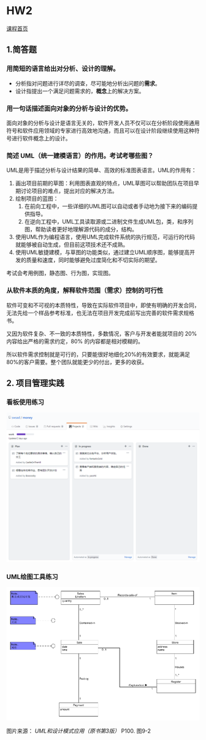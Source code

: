 # HW2

[课程首页](https://sysu-swsad.github.io/)

## 1.简答题 

### 用简短的语言给出对分析、设计的理解。

- 分析指对问题进行详尽的调查，尽可能地分析出问题的**需求**。
- 设计指提出一个满足问题需求的，**概念**上的解决方案。

### 用一句话描述面向对象的分析与设计的优势。

面向对象的分析与设计是语言无关的，软件开发人员不仅可以在分析阶段使用通用符号和软件应用领域的专家进行高效地沟通，而且可以在设计阶段继续使用这种符号进行软件概念上的设计。

### 简述 UML（统一建模语言）的作用。考试考哪些图？

UML是用于描述分析与设计结果的简单、高效的标准图表语言。UML的作用有：

1. 画出项目前期的草图：利用图表直观的特点，UML草图可以帮助团队在项目早期讨论项目的难点，提出对应的解决方法。
2. 绘制项目的蓝图：
   1. 在前向工程中，一些详细的UML图可以自动或者手动地为接下来的编码提供指导。
   2. 在逆向工程中，UML工具读取源或二进制文件生成UML包，类，和序列图，帮助读者更好地理解源代码的成分，结构。
3. 使用UML作为编程语言，使用UML完成软件系统的执行规范，可运行的代码就能够被自动生成，但目前这项技术还不成熟。
4. 使用UML敏捷建模，与草图的功能类似，通过建立UML顺序图，能够提高开发的质量和速度，同时能够避免过度简化和不切实际的期望。

考试会考用例图，静态图、行为图，实现图。

### 从软件本质的角度，解释软件范围（需求）控制的可行性

软件可变和不可视的本质特性，导致在实际软件项目中，即使有明确的开发合同，无法先给一个样品参考标准，也无法在项目开发完成前写出完善的软件需求规格书。

又因为软件复杂、不一致的本质特性，多数情况，客户与开发者能就项目的 20% 内容给出严格的需求约定，80% 的内容都是相对模糊的。

所以软件需求控制就是可行的，只要能很好地细化20%的有效要求，就能满足80%的客户需要。整个团队就能更少的付出，更多的收获。

## 2. 项目管理实践 

### 看板使用练习

![看板](https://github.com/CastleOnTheHill/SYSU-SWSAD-Homework/blob/master/HW2/KanBan.png?raw=true)

### UML绘图工具练习 

![UML_fig](https://github.com/CastleOnTheHill/SYSU-SWSAD-Homework/blob/master/HW2/fig_9_2.png?raw=true)

图片来源： *UML和设计模式应用（原书第3版）* P100. 图9-2
